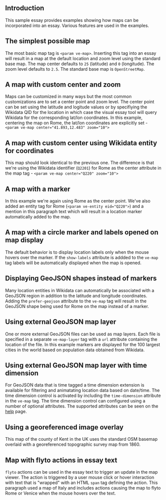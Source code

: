 <param ve-config
       title="Map samples"
       banner="https://upload.wikimedia.org/wikipedia/commons/thumb/7/75/WorldMap-A_with_Frame.png/1024px-WorldMap-A_with_Frame.png"
       layout="vtl"
       author="JSTOR Labs team">

<param ve-commpons/thumb/7/75/WorldMap-A_with_Frame.png/1024px-WorldMap-A_with_Frame.png"
       layout="vtl"
       author="JSTOR Labs teament 
       name="mapViewer"
       src="/components/LeafletTimeDimension.vue"
       selectors="tag:map"
       icon="fa-map-marker-alt"
       label="Maps">

## Introduction

This sample essay provides examples showing how maps can be incorporated into an essay.  Various features are used in the examples.

## The simplest possible map

The most basic map tag is `<param ve-map>`.  Inserting this tag into an essay will result in a map at the default location and zoom level using the standard base map.  The map center defaults to `25` (latitude) and `0` (longitude).  The zoom level defaults to `2.5`.  The standard base map is `OpenStreetMap`. 
<param ve-map basemap="Esri_WorldPhysical">

## A map with custom center and zoom

Maps can be customized in many ways but the most common customizations are to set a center point and zoom level.  The center point can be set using the latitude and logitude values or by specifiying the Wikidata QID for the location in which case the visual essay tool will query Wikidata for the corresponding lat/lon coordinates.  In this example, centering the map on Rome, the lat/lon coordinates are explicitly set - `<param ve-map center="41.893,12.483" zoom="10">`
<param ve-map center="41.893,12.483" zoom="10">

## A map with custom center using Wikidata entity for coordinates

This map should look identical to the previous one.  The difference is that we're using the Wikidata identifier (`Q2201`) for Rome as the center attribute in the map tag - `<param ve-map center="Q220" zoom="10">`
<param ve-map center="Q220" zoom="10">

## A map with a marker

In this example we're again using Rome as the center point.  We've also added an entity tag for Rome (`<param ve-entity eid="Q220">`) and a mention in this paragraph text which will result in a location marker automatically added to the map.
<param ve-entity eid="Q220">
<param ve-map center="Q220" zoom="10">

## A map with a circle marker and labels opened on map display 

The default behavior is to display location labels only when the mouse hovers over the marker.  If the `show-labels` attribute is addded to the `ve-map` tag labels will be automatically displayed when the map is opened.
<param ve-entity eid="Q220">
<param ve-map center="Q220" zoom="10" show-labels marker-type="circle" radius="8">

## Displaying GeoJSON shapes instead of markers 

Many location entities in Wikidata can automatically be associated with a GeoJSON
region in addition to the latitude and longitude coordinates.  Adding the `prefer-geojson` attribute to the `ve-map` tag will result in the GeoJSON shape being
used for Rome on the map instead of a marker.
<param ve-entity eid="Q220">
<param ve-map center="Q220" zoom="10" prefer-geojson>

## Using external GeoJSON map layer 

One or more external GeoJSON files can be used as map layers.  Each file
is specified in a separate `ve-map-layer` tag with a `url` attribute containing the location of the file.  In this example markers are displayed for the 100 largest cities in the world based on population data obtained from Wikidata.
<param ve-map>
<param ve-map-layer url="/geojson/cities.json">

## Using external GeoJSON map layer with time dimension 

For GeoJSON data that is time tagged a time dimension extension is available for filtering and animatating location data based on date/time.  The time dimension control is activated by including the `time-dimension` attribute in the `ve-map` tag.  The time dimension control can configured using a number of optional attributes.  The supported attributes can be seen on the [help](/help#ve-map) page.
<param ve-map 
       time-dimension
       time-interval="-008000/"
       duration="P10000Y"
       basemap="Esri_WorldGrayCanvas"
       max-zoom="4"
       date-format="YYYY"
       auto-play="false"
       auto-fit="true"
       fps="4">
<param ve-map-layer url="/geojson/cities.json">

## Using a georeferenced image overlay

This map of the county of Kent in the UK uses the standard OSM basemap overlaid with a georeferenced topographic survey map from 1860.

<param ve-map center="51.254, 0.876" zoom="10">
<param ve-map-layer mapwarper mapwarper-id="44832" title="Kent Topo Survey 1860">

## Map with flyto actions in essay text

`flyto` actions can be used in the essay text to trigger an update in the map viewer.  The action is triggered by a user mouse click or hover interaction with text that is "wrapped" with an HTML `span` tag defining the action.  This paragraph used a map of <span data-mouseover-map-flyto="43,12.3,6">Italy</span> and includes actions causing the map to flyto <span data-click-map-flyto="41.893,12.483,10" data-mouseover-map-flyto="41.893,12.483,11">Rome</span> or <span data-mouseover-map-flyto="45.440, 12.332, 13">Venice</span> when the mouse hovers over the text.
<param ve-map center="43,12.3" zoom="6">
<!--stackedit_data:
eyJoaXN0b3J5IjpbLTg5Njk4MzkwMiw5MTYyNzk1NTQsLTE4Mz
UyNjQyMTAsLTEyNjczMDQxNzUsLTQ5NTY4MzkxMCw4OTA3Mzk4
NDAsMTA4MTE1NTgyOF19
-->